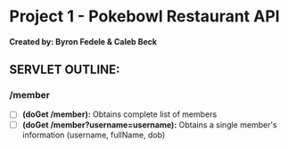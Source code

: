 # Project 1 - Pokebowl Restaurant API
#### Created by: Byron Fedele & Caleb Beck

## SERVLET OUTLINE:
### /member
- [ ] **(doGet /member):** Obtains complete list of members
- [ ] **(doGet /member?username=username):** Obtains a single member's information (username, fullName, dob)

